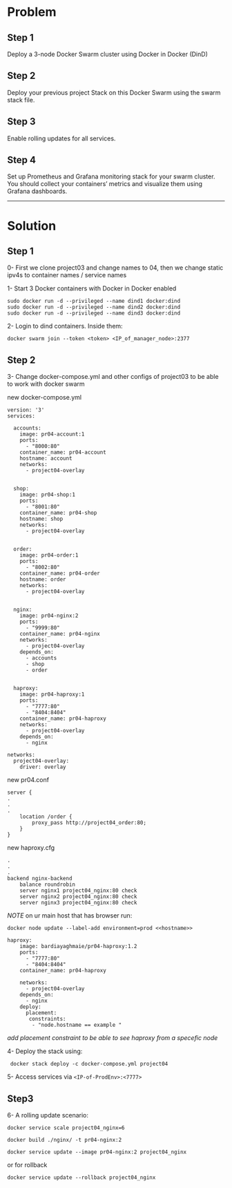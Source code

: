# Problem

## Step 1
Deploy a 3-node Docker Swarm cluster using Docker in Docker (DinD)

## Step 2
Deploy your previous project Stack on this Docker Swarm using the swarm stack file.

## Step 3
Enable rolling updates for all services.

## Step 4
Set up Prometheus and Grafana monitoring stack for your swarm cluster. You should collect your containers’ metrics and visualize them using Grafana dashboards.

------
# Solution

## Step 1

0- First we clone project03 and change names to 04, then we change static ipv4s to container names / service names

1- Start 3 Docker containers with Docker in Docker enabled
```
sudo docker run -d --privileged --name dind1 docker:dind
sudo docker run -d --privileged --name dind2 docker:dind
sudo docker run -d --privileged --name dind3 docker:dind
```

2- Login to dind containers. Inside them:
```
docker swarm join --token <token> <IP_of_manager_node>:2377

```
## Step 2

3- Change docker-compose.yml and other configs of project03 to be able to work with docker swarm

new docker-compose.yml
```
version: '3'
services:

  accounts:
    image: pr04-account:1
    ports:
      - "8000:80"
    container_name: pr04-account
    hostname: account
    networks:
      - project04-overlay


  shop:
    image: pr04-shop:1
    ports:
      - "8001:80"
    container_name: pr04-shop
    hostname: shop
    networks:
      - project04-overlay


  order:
    image: pr04-order:1
    ports:
      - "8002:80"
    container_name: pr04-order
    hostname: order
    networks:
      - project04-overlay


  nginx:
    image: pr04-nginx:2
    ports:
      - "9999:80"
    container_name: pr04-nginx
    networks:
      - project04-overlay
    depends_on:
      - accounts
      - shop
      - order


  haproxy:
    image: pr04-haproxy:1
    ports:
      - "7777:80"
      - "8404:8404"
    container_name: pr04-haproxy
    networks:
      - project04-overlay
    depends_on:
      - nginx

networks:
  project04-overlay:
    driver: overlay
```

new pr04.conf
```
server {
.
.
.
    location /order {
        proxy_pass http://project04_order:80;
    }
}
```

new haproxy.cfg
```
.
.
.
backend nginx-backend
    balance roundrobin
    server nginx1 project04_nginx:80 check
    server nginx2 project04_nginx:80 check
    server nginx3 project04_nginx:80 check
```
*NOTE* 
on ur main host that has browser run:
```
docker node update --label-add environment=prod <<hostname>>
```
```
haproxy:
    image: bardiayaghmaie/pr04-haproxy:1.2
    ports:
      - "7777:80"
      - "8404:8404"
    container_name: pr04-haproxy
    
    networks:
      - project04-overlay
    depends_on:
      - nginx
    deploy:
      placement:
       constraints:
        - "node.hostname == example "
```
*add placement constraint to be able to see haproxy from a specefic node*

4- Deploy the stack using:
```
 docker stack deploy -c docker-compose.yml project04
```

5- Access services via ```<IP-of-ProdEnv>:<7777>```

## Step3

6- A rolling update scenario:
```
docker service scale project04_nginx=6
```
```
docker build ./nginx/ -t pr04-nginx:2
```
```
docker service update --image pr04-nginx:2 project04_nginx
```
or for rollback
```
docker service update --rollback project04_nginx
```